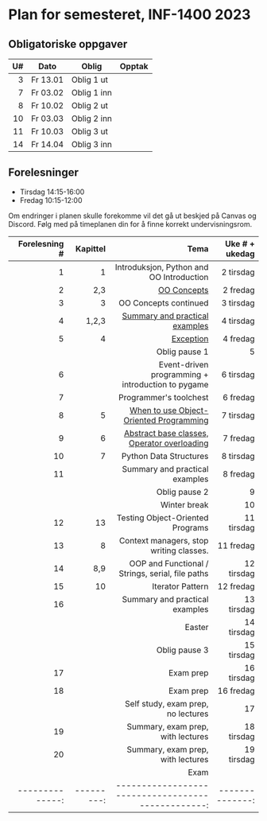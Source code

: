 Plan for semesteret, INF-1400 2023
====================================


Obligatoriske oppgaver 
-----------------

| U# | Dato     | Oblig                         | Opptak |
|---:|----------|-------------------------------|--------|
|  3 | Fr 13.01 | Oblig 1 ut                    |        |
|  7 | Fr 03.02 | Oblig 1 inn                   |        |
|  8 | Fr 10.02 | Oblig 2 ut                    |        |
| 10 | Fr 03.03 | Oblig 2 inn                   |        |
| 11 | Fr 10.03 | Oblig 3 ut                    |        |
| 14 | Fr 14.04 | Oblig 3 inn                   |        |


Forelesninger
---------
- Tirsdag 14:15-16:00
- Fredag 10:15-12:00

Om endringer i planen skulle forekomme vil det gå ut beskjed på Canvas og Discord. Følg med på timeplanen din for å finne korrekt undervisningsrom.


| Forelesning # | Kapittel | Tema                                             | Uke # + ukedag|
|--------------:|---------:|-------------------------------------------------:|--------------:|
|  1            |   1      | Introduksjon, Python and OO Introduction         |  2 tirsdag    |
|  2            |   2,3    | [OO Concepts](https://github.com/henrik2706/uit-inf-1400-v23/blob/main/lectures/oop-02-03-oo-concepts/README.md)                                      |  2 fredag     |
|  3            |   3      | OO Concepts continued                            |  3 tirsdag    |
|  4            |   1,2,3      | [Summary and practical examples](https://github.com/henrik2706/uit-inf-1400-v23/tree/main/lectures/Summary-and-example/README.md)                                     |  4 tirsdag    |
|  5            |   4      | [Exception](https://github.com/henrik2706/uit-inf-1400-v23/tree/main/lectures/OOP-04-exceptions/README.md)                                        |  4 fredag     |
|               |          | Oblig pause 1                                    |  5            |
|  6            |          | Event-driven programming + introduction to pygame|  6 tirsdag    |
|  7            |          | Programmer's toolchest                           |  6 fredag     |
|  8            |   5      | [When to use Object-Oriented Programming](https://github.com/henrik2706/uit-inf-1400-v23/tree/main/lectures/OOP-When%20to%20use%20OOP)          |  7 tirsdag    |
|  9            |   6      | [Abstract base classes, Operator overloading](https://github.com/henrik2706/uit-inf-1400-v23/tree/main/lectures/OOP-06-abc-op-overload)      |  7 fredag     |
| 10            |   7      | Python Data Structures                           |  8 tirsdag    |
| 11            |          | Summary and practical examples                   |  8 fredag     |
|               |          | Oblig pause 2                                    |  9            |
|               |          | Winter break                                     |  10           |
| 12            |  13      | Testing Object-Oriented Programs                 |  11 tirsdag   |
| 13            |   8      | Context managers, stop writing classes.          |  11 fredag    |
| 14            | 8,9      | OOP and Functional / Strings, serial, file paths |  12 tirsdag   |
| 15            |  10      | Iterator Pattern                                 |  12 fredag    |
| 16            |          | Summary and practical examples                   |  13 tirsdag   |
|               |          | Easter                                           |  14 tirsdag   |
|               |          | Oblig pause 3                                    |  15 tirsdag   |
| 17            |          | Exam prep                                        |  16 tirsdag  
| 18            |          | Exam prep                                        |  16 fredag
|               |          | Self study, exam prep, no lectures               |  17           |
| 19            |          | Summary, exam prep, with lectures                |  18 tirsdag   |
| 20            |          | Summary, exam prep, with lectures                |  19 tirsdag   |
|               |          | Exam                                             |               |
|--------------:|---------:|-------------------------------------------------:|--------------:|
